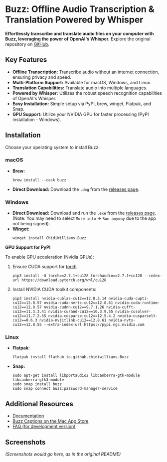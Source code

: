 # Buzz: Offline Audio Transcription & Translation Powered by Whisper

**Effortlessly transcribe and translate audio files on your computer with Buzz, leveraging the power of OpenAI's Whisper.** Explore the original repository on [GitHub](https://github.com/chidiwilliams/buzz).

## Key Features

*   **Offline Transcription:** Transcribe audio without an internet connection, ensuring privacy and speed.
*   **Multi-Platform Support:** Available for macOS, Windows, and Linux.
*   **Translation Capabilities:** Translate audio into multiple languages.
*   **Powered by Whisper:** Utilizes the robust speech recognition capabilities of OpenAI's Whisper.
*   **Easy Installation:** Simple setup via PyPI, brew, winget, Flatpak, and Snap.
*   **GPU Support:**  Utilize your NVIDIA GPU for faster processing (PyPI installation - Windows).

## Installation

Choose your operating system to install Buzz:

### macOS

*   **Brew:**
    ```shell
    brew install --cask buzz
    ```
*   **Direct Download:** Download the `.dmg` from the [releases page](https://github.com/chidiwilliams/buzz/releases/latest).

### Windows

*   **Direct Download:** Download and run the `.exe` from the [releases page](https://github.com/chidiwilliams/buzz/releases/latest).  (Note: You may need to select `More info` -> `Run anyway` due to the app not being signed).
*   **Winget:**
    ```shell
    winget install ChidiWilliams.Buzz
    ```

**GPU Support for PyPI**

To enable GPU acceleration (Nvidia GPUs):

1.  Ensure CUDA support for [torch](https://pytorch.org/get-started/locally/) 
    ```
    pip3 install -U torch==2.7.1+cu128 torchaudio==2.7.1+cu128 --index-url https://download.pytorch.org/whl/cu128
    ```
2.  Install NVIDIA CUDA toolkit components:
    ```
    pip3 install nvidia-cublas-cu12==12.8.3.14 nvidia-cuda-cupti-cu12==12.8.57 nvidia-cuda-nvrtc-cu12==12.8.61 nvidia-cuda-runtime-cu12==12.8.57 nvidia-cudnn-cu12==9.7.1.26 nvidia-cufft-cu12==11.3.3.41 nvidia-curand-cu12==10.3.9.55 nvidia-cusolver-cu12==11.7.2.55 nvidia-cusparse-cu12==12.5.4.2 nvidia-cusparselt-cu12==0.6.3 nvidia-nvjitlink-cu12==12.8.61 nvidia-nvtx-cu12==12.8.55 --extra-index-url https://pypi.ngc.nvidia.com
    ```

### Linux

*   **Flatpak:**
    ```shell
    flatpak install flathub io.github.chidiwilliams.Buzz
    ```
*   **Snap:**
    ```shell
    sudo apt-get install libportaudio2 libcanberra-gtk-module libcanberra-gtk3-module
    sudo snap install buzz
    sudo snap connect buzz:password-manager-service
    ```

## Additional Resources

*   [Documentation](https://chidiwilliams.github.io/buzz/)
*   [Buzz Captions on the Mac App Store](https://apps.apple.com/us/app/buzz-captions/id6446018936?mt=12&itsct=apps_box_badge&itscg=30200)
*   [FAQ (for development version)](https://chidiwilliams.github.io/buzz/docs/faq#9-where-can-i-get-latest-development-version)

## Screenshots

*(Screenshots would go here, as in the original README)*